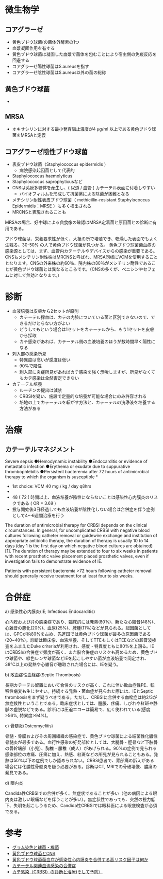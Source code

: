 # 微生物学
## コアグラーゼ
* 黄色ブドウ球菌(の菌体外酵素の1つ
* 血漿凝固作用を有する
* 黄色ブドウ球菌は凝固した血漿で菌体を包むことにより宿主側の免疫反応を回避する
* コアグラーゼ陽性球菌はS.aureusを指す
* コアグラーゼ陰性球菌はS.aureus以外の菌の総称

## 黄色ブドウ球菌
* 

## MRSA
* オキサシリンに対する最小発育阻止濃度が4 μg/ml 以上である黄色ブドウ球菌をMRSAと定義

## コアグラーゼ陰性ブドウ球菌
* 表皮ブドウ球菌（Staphylococcus epidermidis )
	 * 病院感染起因菌として代表的
* Staphylococcus haemolyticus
* Staphylococcus saprophyticusなど
* CNSは莢膜多糖体を産生し、( 尿道 / 血管 ) カテーテル表面に付着しやすい
	* バイオフィルムを形成して抗菌薬による除菌が困難となる
* メチシリン耐性表皮ブドウ球菌（ methicillin-resistant Staphylococcus Epidermidis：MRSE ）も多く検出される
* MRCNSと表現されることも


MRSAの場合、好中球による貪食像の確認はMRSA定着菌と原因菌との診断に有用である。

ブドウ球菌は、栄養要求性が低く、大抵の所で増殖でき、乾燥した表面でもよく生残る。30-50% の人で黄色ブドウ球菌が見つかる。
黄色ブドウ球菌菌血症の感染源としては、まず、血管内カテーテルやデバイスからの感染が重要である。
CNSもメシチリン耐性株はMRCNSと呼ばれ、MRSA同様にVCMを使用することとなります。CNSの外来株の約60％、院内株の80％がメシチリン耐性であることが黄色ブドウ球菌とは異なるところです。（CNSの多くが、ぺニシンやセフェムに対して無効となります。）

# 診断
* 血液培養は皮膚から2セットが原則
	* カテーテル採血は、カテの内腔についている菌と区別できないので、できるだけとらない方がよい
	* どうしてもという場合は1セットをカテーテルから、もう1セットを皮膚から採取
	* カテ感染があれば、カテーテル側の血液培養のほうが数時間早く陽性になる
* 刺入部の感染所見
	* 特異度は高いが感度は低い
	* 90%で陰性
	* 刺入部に炎症所見があればカテ感染を強く示唆しますが、所見がなくてもカテ感染は全然否定できない
* カテーテル培養
	* ルーチンの提出は減禁
	* CRBSIを疑い、施設で定量的な培養が可能な場合にのみ許容される
	* 培地の上でカテーテルを転がす方法と、カテーテルの洗浄液を培養する方法がある

# 治療
## カテーテルマネジメント
Severe sepsis
●Hemodynamic instability
●Endocarditis or evidence of metastatic infection
●Erythema or exudate due to suppurative thrombophlebitis
●Persistent bacteremia after 72 hours of antimicrobial therapy to which the organism is susceptible
* 


* 1st choice: VCM 40 mg / kg / day q8hrs
* 
* 48 ( 72 ) 時間以上、血液培養が陰性にならないことは感染性心内膜炎のリスクである ( OR = 3.69 )
* 投与開始後3日経過しても血液培養が陰性化しない場合は合併症を伴う症例として4～6週間治療を行う

The duration of antimicrobial therapy for CRBSI depends on the clinical circumstances. In general, for uncomplicated CRBSI with negative blood cultures following catheter removal or guidewire exchange and institution of appropriate antibiotic therapy, the duration of therapy is usually 10 to 14 days (day 1 is the first day on which negative blood cultures are obtained) [1]. The duration of therapy may be extended to four to six weeks in patients with recent prosthetic valve placement placed prosthetic valves, even if investigation fails to demonstrate evidence of IE.

Patients with persistent bacteremia >72 hours following catheter removal should generally receive treatment for at least four to six weeks.




# 合併症
a)     感染性心内膜炎(IE; Infectious Endocarditis)

心内膜および弁の感染症であり、臨床的には発熱(80%)、新たな心雑音(48%)、心雑音の悪化(20%)、血尿(25%)、脾腫(11%)などが見られる。起因菌としては、GPCが約80%を占め、先進国では黄色ブドウ球菌が最多の原因菌である(20~40%)。診断は臨床像、血液培養、そしてTTEもしくはTEEなどの超音波検査をふまえたDuke criteriaが利用され、感度・特異度ともに80%を上回る。IEはCRBSIの合併症で頻度が高く、また脳合併症のリスクも高めるため、黄色ブドウ球菌や、緑色レンサ球菌などIEを起こしやすい菌が血液培養で同定され、38℃以上の発熱や心雑音が聴取された場合には、IEを疑う。

b)     敗血症性血栓症(Septic Thrombosis)

長期カテーテル留置において合併のリスクが高く、これに伴い敗血症性PE、転移性病変も生じやすい。持続する発熱・菌血症が見られた際には、IEとSeptic thrombosisをまず疑うべきである。ただし、CRBSIに合併する血栓症は約2/3が無症候性ということである。臨床症状としては、腫脹、疼痛、しびれや紅斑や静脈の虚脱などである。診断には圧迫エコーは簡易で、広く使われている(感度>56%, 特異度>94%)。

c)      骨髄炎(Osteomyelitis)

骨髄・骨膜およびその周囲組織の感染症で、黄色ブドウ球菌による細菌性化膿性骨髄炎が最多である。血行性感染の好発部位としては、大腿骨・脛骨など下肢骨の骨幹端部（小児）、胸椎・腰椎（成人）があげられる。90%の症例で見られる感染部位の疼痛、圧痛に加え、熱感、紅斑などの所見が見られることもある。発熱は50%以下の症例でしか認められない。CRBSI患者で、背部痛の訴えがある場合には化膿性骨髄炎を疑う必要がある。診断はCT, MRIでの骨破壊像、膿瘍の発見である。

d)     眼内炎

Candida性CRBSIでの合併が多く、無症状であることが多い（他の病因による眼内炎は激しい眼痛などを伴うことが多い）。無症状性であっても、突然の視力低下、失明を起こしうるため、Candida性CRBSIでは眼科医による眼底検査が必須である。

# 参考
* [グラム染色と球菌・桿菌](http://taka-yuki.com/index.php?抗生剤の基礎知識)
* [黄色ブドウ球菌とCNS](http://ameblo.jp/bfgkh628/entry-11226577841.html)
* [黄色ブドウ球菌菌血症が感染性心内膜炎を合併する高リスク因子は何か](http://georgebest1969.typepad.jp)
* [カテーテル関連血流感染の合併症](http://georgebest1969.typepad.jp/blog/2013/07/カテーテル関連血流感染の合併症.html)
* [カテ感染（CRBSI）の診断と治療(そして予防）](http://georgebest1969.typepad.jp/blog/2014/06/シリーズ-外科医のための感染症-9-カテ感染crbsiの診断と治療そして予防.html)